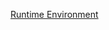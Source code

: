 <!-- Runtime Environment -->

[Runtime Environment](../../pages/reference/runtime-environment.md ':include')